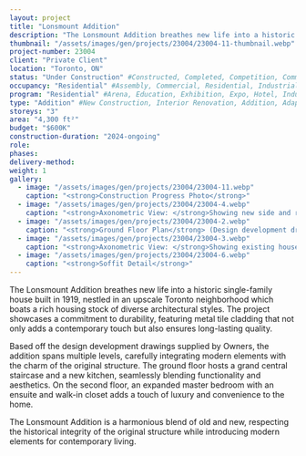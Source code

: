 ```yaml
---
layout: project 
title: "Lonsmount Addition"
description: "The Lonsmount Addition breathes new life into a historic single-family house built in 1919, nestled in an upscale Toronto neighborhood which boats a rich housing stock of diverse architectural styles. The project showcases a commitment to durability, featuring metal tile cladding that not only adds a contemporary touch but also ensures long-lasting quality."
thumbnail: "/assets/images/gen/projects/23004/23004-11-thumbnail.webp"
project-number: 23004
client: "Private Client"
location: "Toronto, ON"
status: "Under Construction" #Constructed, Completed, Competition, Commissioned Study, Design Development, Under Construction, Demolished, Study
occupancy: "Residential" #Assembly, Commercial, Residential, Industrial, Institutional   
program: "Residential" #Arena, Education, Exhibition, Expo, Hotel, Industrial, Industry, Infrastructure, Landscape, Leisure, Library, Masterplan, Mixed Use, Museum/Gallery, Office, Parking, Pavillion, Publicspace, Religion, Research, Residential, Restaurant/Bar, Retail, Scenography, Services, Theatre
type: "Addition" #New Construction, Interior Renovation, Addition, Adaptive Reuse
storeys: "3"
area: "4,300 ft²"
budget: "$600K"
construction-duration: "2024-ongoing"
role: 
phases: 
delivery-method: 
weight: 1
gallery:
  - image: "/assets/images/gen/projects/23004/23004-11.webp"
    caption: "<strong>Construction Progress Photo</strong>"
  - image: "/assets/images/gen/projects/23004/23004-4.webp"
    caption: "<strong>Axonometric View: </strong>Showing new side and rear additions with flat roof and carport built around existing house."
  - image: "/assets/images/gen/projects/23004/23004-2.webp"
    caption: "<strong>Ground Floor Plan</strong> (Design development drawings supplied by Owner)"
  - image: "/assets/images/gen/projects/23004/23004-3.webp"
    caption: "<strong>Axonometric View: </strong>Showing existing house with hip roof."
  - image: "/assets/images/gen/projects/23004/23004-6.webp"
    caption: "<strong>Soffit Detail</strong>"
---
```

The Lonsmount Addition breathes new life into a historic single-family house built in 1919, nestled in an upscale Toronto neighborhood which boats a rich housing stock of diverse architectural styles. The project showcases a commitment to durability, featuring metal tile cladding that not only adds a contemporary touch but also ensures long-lasting quality. 

Based off the design development drawings supplied by Owners, the addition spans multiple levels, carefully integrating modern elements with the charm of the original structure. The ground floor hosts a grand central staircase and a new kitchen, seamlessly blending functionality and aesthetics. On the second floor, an expanded master bedroom with an ensuite and walk-in closet adds a touch of luxury and convenience to the home. 

The Lonsmount Addition is a harmonious blend of old and new, respecting the historical integrity of the original structure while introducing modern elements for contemporary living.